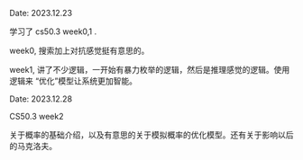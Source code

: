 Date: 2023.12.23

学习了 cs50.3 week0,1 .

week0, 搜索加上对抗感觉挺有意思的。

week1, 讲了不少逻辑，一开始有暴力枚举的逻辑，然后是推理感觉的逻辑。使用逻辑来 “优化”模型让系统更加智能。

Date: 2023.12.28

CS50.3 week2

关于概率的基础介绍，以及有意思的关于模拟概率的优化模型。还有关于影响以后的马克洛夫。

